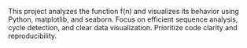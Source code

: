 <!-- Use this file to provide workspace-specific custom instructions to Copilot. For more details, visit https://code.visualstudio.com/docs/copilot/copilot-customization#_use-a-githubcopilotinstructionsmd-file -->

This project analyzes the function f(n) and visualizes its behavior using Python, matplotlib, and seaborn. Focus on efficient sequence analysis, cycle detection, and clear data visualization. Prioritize code clarity and reproducibility.
